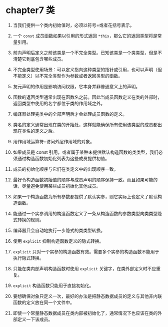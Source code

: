 # chapter7 类

1. 当我们提供一个类内初始值时，必须以符号=或者花括号表示。

2. 一个 `const` 成员函数如果以引用的形式返回 `*this`，那么它的返回类型将是常量引用。

3. 前向声明后定义之前该类是一个不完全类型。已知该类是一个类类型，但是不清楚它到底包含哪些成员。

4. 不完全类型使用场景：可以定义指向这种类型的指针或引用，也可以声明（但不能定义）以不完全类型作为参数或者返回类型的函数。

5. 友元声明的作用是影响访问权限，它本身并非普通意义上的声明。

6. 函数的返回类型通常出现在函数名之前。因此当成员函数定义在类的外部时，返回类型中使用的名字都位于类的作用域之外。

7. 编译器处理完类中的全部声明后才会处理成员函数的定义。

8. 类名的定义通常出现在类的开始处，这样就能确保所有使用该类型的成员都出现在类名的定义之后。

9. 用作用域运算符::访问外层作用域的对象。

10. 如果成员是 const 引用，或者属于某种未提供默认构造函数的类类型，我们必须通过构造函数初始化列表为这些成员提供初值。

11. 成员的初始化顺序与它们在类定义中的出现顺序一致。

12. 最好令构造函数初始值的顺序与成员声明的顺序保持一致。而且如果可能的话，尽量避免使用某些成员初始化其他成员。

13. 如果一个构造函数为所有参数都提供了默认实参，则它实际上也定义了默认构造函数。

14. 能通过一个实参调用的构造函数定义了一条从构造函数的参数类型向类类型隐式转换的规则。

15. 编译器只会自动地执行一步隐式的类类型转换。

16. 使用 `explicit` 抑制构造函数定义的隐式转换。

17. `explicit` 只对一个实参的构造函数有效。需要多个实参的构造函数不能用于执行隐式转换。

18. 只能在类内部声明构造函数时使用 `explicit` 关键字，在类外部定义时不应重复。

19. `explicit` 构造函数只能用于直接初始化。

20. 要想确保对象只定义一次，最好的办法是把静态数据成员的定义与其他非内联函数的定义放在同一个文件中。

21. 即使一个常量静态数据成员在类内部被初始化了，通常情况下也应该在类的外部定义一下该成员。
